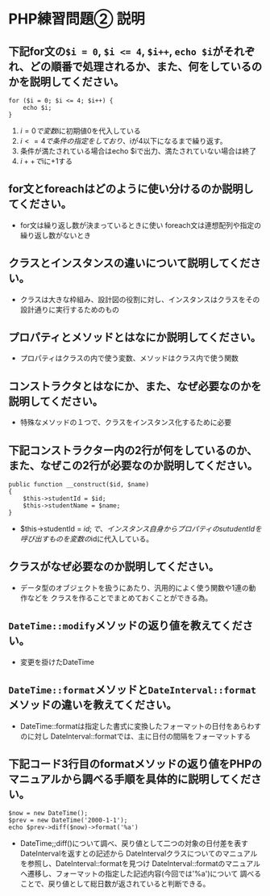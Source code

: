 # PHP練習問題② 説明

## 下記for文の`$i = 0`, `$i <= 4`, `$i++`, `echo $i`がそれぞれ、どの順番で処理されるか、また、何をしているのかを説明してください。

```
for ($i = 0; $i <= 4; $i++) {
    echo $i;
}
```

1. $i = 0 で変数$iに初期値0を代入している
2. $i <= 4で条件の指定をしており、$iが4以下になるまで繰り返す。
3. 条件が満たされている場合はecho $iで出力、満たされていない場合は終了
4. $i++で$iに+1する

## for文とforeachはどのように使い分けるのか説明してください。
- for文は繰り返し数が決まっているときに使い
foreach文は連想配列や指定の繰り返し数がないとき

## クラスとインスタンスの違いについて説明してください。
- クラスは大きな枠組み、設計図の役割に対し、インスタンスはクラスをその設計通りに実行するためのもの

## プロパティとメソッドとはなにか説明してください。
- プロパティはクラスの内で使う変数、メソッドはクラス内で使う関数

## コンストラクタとはなにか、また、なぜ必要なのかを説明してください。
- 特殊なメソッドの１つで、クラスをインスタンス化するために必要

## 下記コンストラクター内の2行が何をしているのか、また、なぜこの2行が必要なのか説明してください。
```
public function __construct($id, $name)
{
    $this->studentId = $id;
    $this->studentName = $name;
}
```
- $this->studentId = $id;で、インスタンス自身からプロパティのsutudentIdを呼び出すものを変数の$idに代入している。

## クラスがなぜ必要なのか説明してください。
- データ型のオブジェクトを扱うにあたり、汎用的によく使う関数や1連の動作などを
クラスを作ることでまとめておくことができる為。

## `DateTime::modify`メソッドの返り値を教えてください。
- 変更を掛けたDateTime

## `DateTime::format`メソッドと`DateInterval::format`メソッドの違いを教えてください。
- DateTime::formatは指定した書式に変換したフォーマットの日付をあらわすのに対し
DateInterval::formatでは、主に日付の間隔をフォーマットする

## 下記コード3行目のformatメソッドの返り値をPHPのマニュアルから調べる手順を具体的に説明してください。
```
$now = new DateTime();
$prev = new DateTime('2000-1-1');
echo $prev->diff($now)->format('%a')
```

- DateTime;;diff()について調べ、戻り値として二つの対象の日付差を表すDateIntervalを返すとの記述から
DateIntervalクラスについてのマニュアルを参照し、DateInterval::formatを見つけ
DateInterval::formatのマニュアルへ遷移し、フォーマットの指定した記述内容(今回では'%a')について
調べることで、戻り値として総日数が返されていると判断できる。